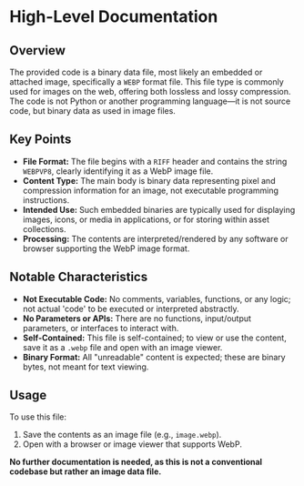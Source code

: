 # High-Level Documentation

## Overview

The provided code is a binary data file, most likely an embedded or attached image, specifically a `WEBP` format file. This file type is commonly used for images on the web, offering both lossless and lossy compression. The code is not Python or another programming language—it is not source code, but binary data as used in image files.

## Key Points

- **File Format:** The file begins with a `RIFF` header and contains the string `WEBPVP8`, clearly identifying it as a WebP image file.
- **Content Type:** The main body is binary data representing pixel and compression information for an image, not executable programming instructions.
- **Intended Use:** Such embedded binaries are typically used for displaying images, icons, or media in applications, or for storing within asset collections.
- **Processing:** The contents are interpreted/rendered by any software or browser supporting the WebP image format.

## Notable Characteristics

- **Not Executable Code:** No comments, variables, functions, or any logic; not actual 'code' to be executed or interpreted abstractly.
- **No Parameters or APIs:** There are no functions, input/output parameters, or interfaces to interact with. 
- **Self-Contained:** This file is self-contained; to view or use the content, save it as a `.webp` file and open with an image viewer.
- **Binary Format:** All "unreadable" content is expected; these are binary bytes, not meant for text viewing.

## Usage

To use this file:
1. Save the contents as an image file (e.g., `image.webp`).
2. Open with a browser or image viewer that supports WebP.

**No further documentation is needed, as this is not a conventional codebase but rather an image data file.**